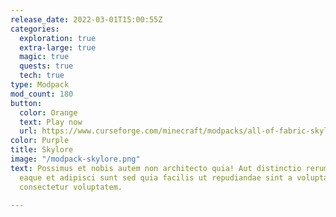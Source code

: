 ```yaml
---
release_date: 2022-03-01T15:00:55Z
categories:
  exploration: true
  extra-large: true
  magic: true
  quests: true
  tech: true
type: Modpack
mod_count: 180
button:
  color: Orange
  text: Play now
  url: https://www.curseforge.com/minecraft/modpacks/all-of-fabric-skylore
color: Purple
title: Skylore
image: "/modpack-skylore.png"
text: Possimus et nobis autem non architecto quia! Aut distinctio rerum qui numquam
  eaque et adipisci sunt sed quia facilis ut repudiandae sint a voluptas dolor est
  consectetur voluptatem.

---
```

